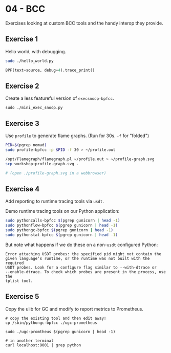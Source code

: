 # 04 - BCC

Exercises looking at custom BCC tools and the handy interop they provide.

## Exercise 1

Hello world, with debugging.

```sh
sudo ./hello_world.py
```

```python
BPF(text=source, debug=4).trace_print()
```


## Exercise 2

Create a less featureful version of `execsnoop-bpfcc`.

```
sudo ./mini_exec_snoop.py
```

## Exercise 3

Use `profile` to generate flame graphs. (Run for 30s. `-f` for "folded")

```sh
PID=$(pgrep nomad)
sudo profile-bpfcc -p $PID -f 30 > ~/profile.out

/opt/Flamegraph/flamegraph.pl ~/profile.out > ~/profile-graph.svg
scp workshop:profile-graph.svg .

# (open ./profile-graph.svg in a webbrowser)
```

## Exercise 4

Add reporting to runtime tracing tools via `usdt`.

Demo runtime tracing tools on our Python application:

```sh
sudo pythoncalls-bpfcc $(pgrep gunicorn | head -1)
sudo pythonflow-bpfcc $(pgrep gunicorn | head -1)
sudo pythongc-bpfcc $(pgrep gunicorn | head -1)
sudo pythonstat-bpfcc $(pgrep gunicorn | head -1)
```

But note what happens if we do these on a non-`usdt` configured Python:

```
Error attaching USDT probes: the specified pid might not contain the
given language's runtime, or the runtime was not built with the required
USDT probes. Look for a configure flag similar to --with-dtrace or
--enable-dtrace. To check which probes are present in the process, use the
tplist tool.
```

## Exercise 5

Copy the ulib for GC and modify to report metrics to Prometheus.

```
# copy the existing tool and then edit away!
cp /sbin/pythongc-bpfcc ./ugc-prometheus

sudo ./ugc-promtheus $(pgrep gunicorn | head -1)

# in another terminal
curl localhost:9001 | grep python
```
